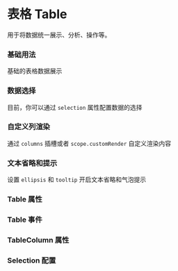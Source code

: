 <script setup lang="ts">
  import props from "../example/table/props.ts";
  import event from "../example/table/event.ts";
  import columnProps from "../example/table/column-props.ts";
  import selectProps from "../example/table/select-props.ts";
</script>

# 表格 Table

用于将数据统一展示、分析、操作等。

### 基础用法

基础的表格数据展示
<demo-block src="example/table/basic"></demo-block>

### 数据选择
目前，你可以通过 `selection` 属性配置数据的选择
<demo-block src="example/table/select"></demo-block>

### 自定义列渲染

通过 `columns` 插槽或者 `scope.customRender` 自定义渲染内容
<demo-block src="example/table/custom-column"></demo-block>

### 文本省略和提示

设置 `ellipsis` 和 `tooltip` 开启文本省略和气泡提示
<demo-block src="example/table/table-tooltip"></demo-block>

### Table 属性

<table-block type="props" :data="props"></table-block>

### Table 事件

<table-block type="event" :data="event"></table-block>

### TableColumn 属性

<table-block type="props" :data="columnProps"></table-block>

### Selection 配置

<table-block type="props" :data="selectProps"></table-block>